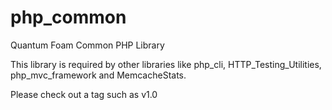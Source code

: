 php_common
==========

Quantum Foam Common PHP Library

This library is required by other libraries like php_cli, HTTP_Testing_Utilities, php_mvc_framework and MemcacheStats.

Please check out a tag such as v1.0
